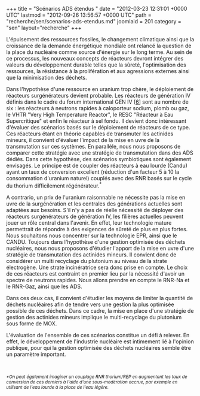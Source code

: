 +++
title = "Scénarios ADS étendus "
date = "2012-03-23 12:31:01 +0000 UTC"
lastmod = "2012-09-26 13:56:57 +0000 UTC"
path = "recherche/sen/scenarios-ads-etendus.md"
joomlaid = 201
category = "sen"
layout="recherche"
+++
<p>L'épuisement des ressources fossiles, le changement climatique ainsi que la croissance de la demande énergétique mondiale ont relancé la question de la place du nucléaire comme source d'énergie sur le long terme. Au sein de ce processus, les nouveaux concepts de réacteurs devront intégrer des valeurs du développement durable telles que la sûreté, l'optimisation des ressources, la résistance à la prolifération et aux agressions externes ainsi que la minimisation des déchets.</p>
<p>Dans l'hypothèse d'une ressource en uranium trop chère, le déploiement de réacteurs surgénérateurs devient probable. Les réacteurs de génération IV définis dans le cadre du forum international GEN IV [<a href="recherche/sen/bibliographie.md">6</a>] sont au nombre de six : les réacteurs à neutrons rapides à caloporteur sodium, plomb ou gaz, le VHTR "Very High Temperature Reactor", le RESC "Réacteur à Eau Supercritique" et enfin le réacteur à sel fondu. Il devient donc intéressant d'évaluer des scénarios basés sur le déploiement de réacteurs de ce type. Ces réacteurs étant en théorie capables de transmuter les actinides mineurs, il convient d'évaluer l'impact de la mise en uvre de la transmutation sur ces systèmes. En parallèle, nous nous proposons de comparer cette stratégie avec une stratégie de transmutation dans des <span class="textit">ADS</span> dédiés. Dans cette hypothèse, des scénarios symbiotiques sont également envisagés. Le principe est de coupler des réacteurs à eau lourde (Candu) ayant un taux de conversion excellent (réduction d'un facteur 5 à 10 la consommation d'uranium naturel) couplés avec des <span class="textit">RNR</span> basés sur le cycle du thorium difficilement régénérateur.<sup><span class="arabic">*</span></sup></p>
<p>A contrario, un prix de l'uranium raisonnable ne nécessite pas la mise en uvre de la surgénération et les centrales des générations actuelles sont adaptées aux besoins. S'il n'y a pas de réelle nécessité de déployer des réacteurs surgénérateurs de génération IV, les filières actuelles peuvent jouer un rôle central dans l'avenir. En effet, leur technologie mature permettrait de répondre à des exigences de sûreté de plus en plus fortes. Nous souhaitons nous concentrer sur la technologie EPR, ainsi que le CANDU. Toujours dans l'hypothèse d'une gestion optimisée des déchets nucléaires, nous nous proposons d'étudier l'apport de la mise en uvre d'une stratégie de transmutation des actinides mineurs. Il convient donc de considérer un multi recyclage du plutonium au niveau de la strate électrogène. Une strate incinératrice sera donc prise en compte. Le choix de ces réacteurs est contraint en premier lieu par la nécessité d'avoir un spectre de neutrons rapides. Nous allons prendre en compte le <span class="textit">RNR</span>-Na et le <span class="textit">RNR</span>-Gaz, ainsi que les <span class="textit">ADS</span>.</p>
<p>Dans ces deux cas, il convient d'étudier les moyens de limiter la quantité de déchets nucléaires afin de tendre vers une gestion la plus optimisée possible de ces déchets. Dans ce cadre, la mise en place d'une stratégie de gestion des actinides mineurs implique le multi-recyclage du plutonium sous forme de MOX.</p>
<p>L'évaluation de l'ensemble de ces scénarios constitue un défi à relever. En effet, le développement de l'industrie nucléaire est intimement lié à l'opinion publique, pour qui la gestion optimisée des déchets nucléaires semble être un paramètre important.</p>
<p> </p>
<p><sub><em>*On peut également imaginer un couplage <span class="textit">RNR</span> thorium/REP en augmentant les taux de conversion de ces derniers à l'aide d'une sous-modération accrue, par exemple en utilisant de l'eau lourde à la place de l'eau légère.</em></sub></p>